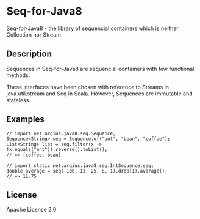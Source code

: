 Seq-for-Java8
========================================

Seq-for-Java8 - the library of sequencial containers which is neither Collection nor Stream


Description
--------------------

Sequences in Seq-for-Java8 are sequencial containers with few functional methods.

These interfaces have been chosen with reference to Streams in java.util.stream and Seq in Scala.
However, Sequences are immutable and stateless.


Examples
--------------------


```
// import net.argius.java8.seq.Sequence;
Sequence<String> seq = Sequence.of("ant", "bean", "coffee");
List<String> list = seq.filter(x -> !x.equals("ant")).reverse().toList();
// => [coffee, bean]

// import static net.argius.java8.seq.IntSequence.seq;
double average = seq(-100, 13, 25, 8, 1).drop(1).average();
// => 11.75
```



License
--------------------

Apache License 2.0
